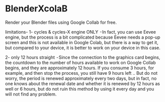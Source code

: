 # BlenderXcolaB
Render your Blender files using Google Collab for free.

limitations-
1- cycles & cycles-X engine ONLY  - In fact, you can use Eevee engine, but the process is a bit complicated because Eevee needs a pop-up screen and this is not available in Google Colab, but there is a way to get it, but compared to your device, it is better to work on your device in this case.

2- only 12 hours straight  - Since the connection to the graphics card begins, the countdown to the number of hours available to work on Google Collab begins, and they are approximately 12 hours. If you consume 3 hours, for example, and then stop the process, you still have 9 hours left .. But do not worry, the period is renewed approximately every two days, but in fact, no one knows about the renewal date and whether it is renewed by 12 hours as well or 6 hours, but do not ruin this method by using it every day and you will not find any problem.
